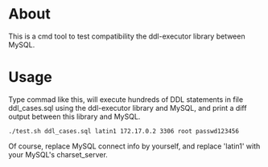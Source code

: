 # About
This is a cmd tool to test compatibility the ddl-executor library between MySQL.

# Usage
Type commad like this, will execute hundreds of DDL statements in file ddl_cases.sql using the ddl-executor library and MySQL, and print a diff output between this library and MySQL.

```
./test.sh ddl_cases.sql latin1 172.17.0.2 3306 root passwd123456
```

Of course, replace MySQL connect info by yourself, and replace 'latin1' with your MySQL's charset_server.
